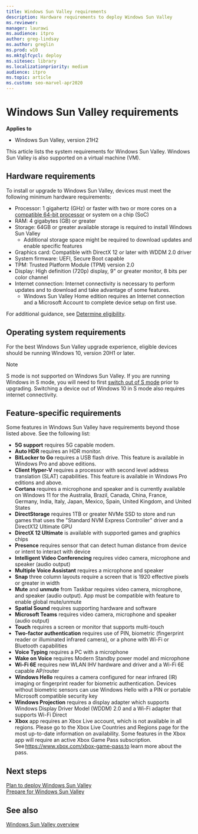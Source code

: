 ```yaml
---
title: Windows Sun Valley requirements
description: Hardware requirements to deploy Windows Sun Valley
ms.reviewer: 
manager: laurawi
ms.audience: itpro
author: greg-lindsay
ms.author: greglin
ms.prod: w10
ms.mktglfcycl: deploy
ms.sitesec: library
ms.localizationpriority: medium
audience: itpro
ms.topic: article
ms.custom: seo-marvel-apr2020
---
```


# Windows Sun Valley requirements

**Applies to**

-   Windows Sun Valley, version 21H2

This article lists the system requirements for Windows Sun Valley. Windows Sun Valley is also supported on a virtual machine (VM). 

## Hardware requirements

To install or upgrade to Windows Sun Valley, devices must meet the following minimum hardware requirements:
 
- Processor: 1 gigahertz (GHz) or faster with two or more cores on a [compatible 64-bit processor](https://aka.ms/CPUlist) or system on a chip (SoC)
- RAM: 4 gigabytes (GB) or greater
- Storage: 64GB or greater available storage is required to install Windows Sun Valley
  - Additional storage space might be required to download updates and enable specific features
- Graphics card: Compatible with DirectX 12 or later with WDDM 2.0 driver
- System firmware: UEFI, Secure Boot capable
- TPM: Trusted Platform Module (TPM) version 2.0
- Display: High definition (720p) display, 9" or greater monitor, 8 bits per color channel
- Internet connection: Internet connectivity is necessary to perform updates and to download and take advantage of some features. 
  - Windows Sun Valley Home edition requires an Internet connection and a Microsoft Account to complete device setup on first use.

For additional guidance, see [Determine eligibility](windows-sv-plan.md#determine-eligibility).

## Operating system requirements

For the best Windows Sun Valley upgrade experience, eligible devices should be running Windows 10, version 20H1 or later.

> [!NOTE]
> S mode is not supported on Windows Sun Valley.
> If you are running Windows in S mode, you will need to first [switch out of S mode](/windows/deployment/windows-10-pro-in-s-mode) prior to upgrading. Switching a device out of Windows 10 in S mode also requires internet connectivity.

## Feature-specific requirements

Some features in Windows Sun Valley have requirements beyond those listed above. See the following list: 

- **5G support** requires 5G capable modem.
- **Auto HDR** requires an HDR monitor.
- **BitLocker to Go** requires a USB flash drive. This feature is available in Windows Pro and above editions. 
- **Client Hyper-V** requires a processor with second level address translation (SLAT) capabilities. This feature is available in Windows Pro editions and above. 
- **Cortana** requires a microphone and speaker and is currently available on Windows 11 for the Australia, Brazil, Canada, China, France, Germany, India, Italy, Japan, Mexico, Spain, United Kingdom, and United States 
- **DirectStorage** requires 1TB or greater NVMe SSD to store and run games that uses the "Standard NVM Express Controller" driver and a DirectX12 Ultimate GPU 
- **DirectX 12 Ultimate** is available with supported games and graphics chips 
- **Presence** requires sensor that can detect human distance from device or intent to interact with device 
- **Intelligent Video Conferencing** requires video camera, microphone and speaker (audio output) 
- **Multiple Voice Assistant** requires a microphone and speaker 
- **Snap** three column layouts require a screen that is 1920 effective pixels or greater in width 
- **Mute** and **unmute** from Taskbar requires video camera, microphone, and speaker (audio output). App must be compatible with feature to enable global mute/unmute 
- **Spatial Sound** requires supporting hardware and software 
- **Microsoft Teams** requires video camera, microphone and speaker (audio output) 
- **Touch** requires a screen or monitor that supports multi-touch 
- **Two-factor authentication** requires use of PIN, biometric (fingerprint reader or illuminated infrared camera), or a phone with Wi-Fi or Bluetooth capabilities 
- **Voice Typing** requires a PC with a microphone  
- **Wake on Voice** requires Modern Standby power model and microphone 
- **Wi-Fi 6E** requires new WLAN IHV hardware and driver and a Wi-Fi 6E capable AP/router 
- **Windows Hello** requires a camera configured for near infrared (IR) imaging or fingerprint reader for biometric authentication. Devices without biometric sensors can use Windows Hello with a PIN or portable Microsoft compatible security key 
- **Windows Projection** requires a display adapter which supports Windows Display Driver Model (WDDM) 2.0 and a Wi-Fi adapter that supports Wi-Fi Direct 
- **Xbox** app requires an Xbox Live account, which is not available in all regions. Please go to the Xbox Live Countries and Regions page for the most up-to-date information on availability. Some features in the Xbox app will require an active Xbox Game Pass subscription. See https://www.xbox.com/xbox-game-pass to learn more about the pass.  


## Next steps

[Plan to deploy Windows Sun Valley](windows-sv-plan.md)<br>
[Prepare for Windows Sun Valley](windows-sv-prepare.md)

## See also

[Windows Sun Valley overview](windows-sv.md)

